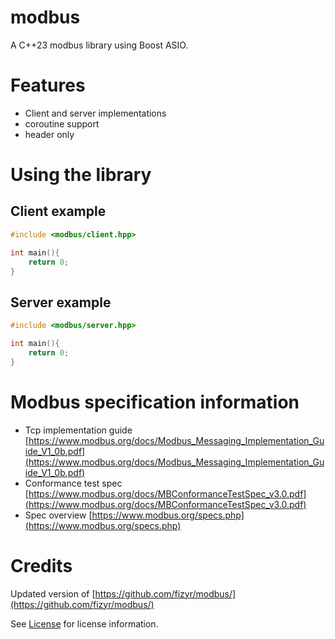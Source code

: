 # modbus

A C++23 modbus library using Boost ASIO.


# Features
- Client and server implementations
- coroutine support
- header only

# Using the library

## Client example
```cpp
#include <modbus/client.hpp>

int main(){
    return 0;
}
```

## Server example
```cpp
#include <modbus/server.hpp>

int main(){
    return 0;
}
```

# Modbus specification information
- Tcp implementation guide [https://www.modbus.org/docs/Modbus_Messaging_Implementation_Guide_V1_0b.pdf](https://www.modbus.org/docs/Modbus_Messaging_Implementation_Guide_V1_0b.pdf)
- Conformance test spec [https://www.modbus.org/docs/MBConformanceTestSpec_v3.0.pdf](https://www.modbus.org/docs/MBConformanceTestSpec_v3.0.pdf)
- Spec overview [https://www.modbus.org/specs.php](https://www.modbus.org/specs.php)

# Credits
Updated version of [https://github.com/fizyr/modbus/](https://github.com/fizyr/modbus/)

See [License](LICENSE) for license information.